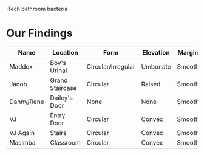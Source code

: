 iTech bathroom bacteria

# Our Findings
| Name       | Location        | Form               | Elevation | Margin | Color       | Gram Value        | Amount |
|------------|-----------------|--------------------|-----------|--------|-------------|-------------------|--------|
| Maddox     | Boy's Urinal    | Circular/Irregular | Umbonate  | Smooth | Palegoldrod | Positive/Negative | XL     |
| Jacob      | Grand Staircase | Circular           | Raised    | Smooth | Palegoldrod | Positive/Negative | L      |
| Danny/Rene | Dailey's Door   | None               | None      | Smooth | Palegoldrod | Positive/Negative | L      |
| VJ         | Entry Door      | Circular           | Convex    | Smooth | Palegoldrod | Positive          | XS     |
| VJ Again   | Stairs          | Circular           | Convex    | Smooth | OffWhite    | Negative          | S      |
| Masimba    | Classroom       | Circular           | Convex    | Smooth | Palegoldrod | Negative          | M      |
